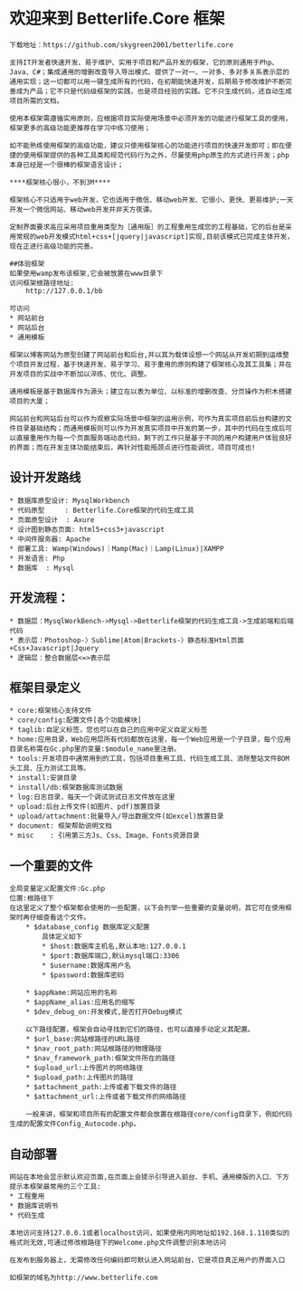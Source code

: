 
# 欢迎来到 Betterlife.Core 框架

    下载地址：https://github.com/skygreen2001/betterlife.core

    支持IT开发者快速开发、易于维护、实用于项目和产品开发的框架，它的原则通用于Php、Java、C#；集成通用的增删改查导入导出模式、提供了一对一、一对多、多对多关系表示层的通用实现；这一切都可以用一键生成所有的代码，在初期能快速开发，后期易于修改维护不断完善成为产品；它不只是代码级框架的实践，也是项目经验的实践。它不只生成代码，还自动生成项目所需的文档。

    使用本框架需遵循实用原则，应根据项目实际使用场景中必须开发的功能进行框架工具的使用，框架更多的高级功能更推荐在学习中练习使用；

    如不能熟练使用框架的高级功能，建议只使用框架核心的功能进行项目的快速开发即可；即在便捷的使用框架提供的各种工具类和规范代码行为之外，尽量使用php原生的方式进行开发；php本身已经是一个很棒的框架语言设计；

    ****框架核心很小，不到3M****

    框架核心不只适用于web开发，它也适用于微信、移动web开发、它很小、更快、更易维护;一天开发一个微信网站、移动web开发并非天方夜谭。

    定制界面要求高应采用项目重用类型为［通用版］的工程重用生成您的工程基础，它的后台是采用常规的web开发模式html+css+[jquery|javascript]实现,目前该模式已完成主体开发，现在正进行高级功能的完善。

    ##体验框架
    如果使用wamp发布该框架,它会被放置在www目录下
    访问框架根路径地址:
        http://127.0.0.1/bb

    可访问
    * 网站前台
    * 网站后台
    * 通用模板

    框架以博客网站为原型创建了网站前台和后台,并以其为载体设想一个网站从开发初期到运维整个项目开发过程，基于快速开发、易于学习、易于重用的原则构建了框架核心及其工具集；并在开发项目的实战中不断加以淬炼、优化、调整。

    通用模板是基于数据库作为源头；建立在以表为单位、以标准的增删改查、分页操作为积木搭建项目的大厦；

    网站前台和网站后台可以作为观察实际场景中框架的运用示例，可作为真实项目前后台构建的文件目录基础结构；而通用模板则可以作为开发真实项目中开发的第一步，其中的代码在生成后可以直接重用作为每一个页面服务端动态代码，剩下的工作只是基于不同的用户构建用户体验良好的界面；而在开发主体功能结束后，再针对性能瓶颈点进行性能调优，项目可成也!

## 设计开发路线

    * 数据库原型设计: MysqlWorkbench
    * 代码原型     : Betterlife.Core框架的代码生成工具
    * 页面原型设计  : Axure
    * 设计图到静态页面: html5+css3+javascript
    * 中间件服务器: Apache
    * 部署工具: Wamp(Windows)｜Mamp(Mac)｜Lamp(Linux)|XAMPP
    * 开发语言: Php
    * 数据库  : Mysql

## 开发流程：

    * 数据层：MysqlWorkBench->Mysql->Betterlife框架的代码生成工具->生成前端和后端代码
    * 表示层：Photoshop-〉Sublime|Atom|Brackets-〉静态标准Html页面+Css+Javascript|Jquery
    * 逻辑层：整合数据层<=>表示层

## 框架目录定义

    * core:框架核心支持文件
    * core/config:配置文件[各个功能模块]
    * taglib:自定义标签，您也可以在自己的应用中定义自定义标签
    * home:应用目录，Web应用层所有代码都放在这里，每一个Web应用是一个子目录，每个应用目录名称需在Gc.php里的变量:$module_name里注册。
    * tools:开发项目中通常用到的工具，包括项目重用工具、代码生成工具、消除整站文件BOM头工具、压力测试工具等。
    * install:安装目录
    * install/db:框架数据库测试数据
    * log:日志目录，每天一个调试测试日志文件放在这里
    * upload:后台上传文件(如图片、pdf)放置目录
    * upload/attachment:批量导入/导出数据文件(如excel)放置目录
    * document: 框架帮助说明文档
    * misc    : 引用第三方Js、Css、Image、Fonts资源目录

## 一个重要的文件

    全局变量定义配置文件:Gc.php
    位置:根路径下
    在这里定义了整个框架都会使用的一些配置，以下会列举一些重要的变量说明，其它可在使用框架时再仔细查看这个文件。
        * $database_config 数据库定义配置
            具体定义如下
            * $host:数据库主机名,默认本地:127.0.0.1
            * $port:数据库端口,默认mysql端口:3306
            * $username:数据库用户名
            * $password:数据库密码

        * $appName:网站应用的名称
        * $appName_alias:应用名的缩写
        * $dev_debug_on:开发模式,是否打开Debug模式

        以下路径配置，框架会自动寻找到它们的路径，也可以直接手动定义其配置。
        * $url_base:网站根路径的URL路径
        * $nav_root_path:网站根路径的物理路径
        * $nav_framework_path:框架文件所在的路径
        * $upload_url:上传图片的网络路径
        * $upload_path:上传图片的路径
        * $attachment_path:上传或者下载文件的路径
        * $attachment_url:上传或者下载文件的网络路径

        一般来讲，框架和项目所有的配置文件都会放置在根路径core/config目录下，例如代码生成的配置文件Config_Autocode.php。

## 自动部署

    网站在本地会显示默认欢迎页面,在页面上会提示引导进入前台、手机、通用模版的入口、下方提示本框架最常用的三个工具:
    * 工程重用
    * 数据库说明书
    * 代码生成

    本地访问支持127.0.0.1或者localhost访问，如果使用内网地址如192.168.1.110类似的格式则无效,可通过修改根路径下的Welcome.php文件调整识别本地访问

    在发布到服务器上，无需修改任何编码即可默认进入网站前台，它是项目真正用户的界面入口

    如框架的域名为http://www.betterlife.com
